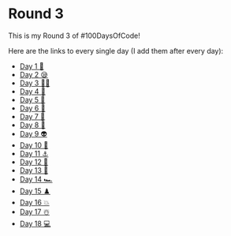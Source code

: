 # Round 3

This is my Round 3 of #100DaysOfCode!

Here are the links to every single day (I add them after every day):

- [Day 1 🚀](./Day%201/)
- [Day 2 😪](./Day%202/)
- [Day 3 👨‍💻](./Day%203/)
- [Day 4 🏅](./Day%204/)
- [Day 5 🌃](./Day%205/)
- [Day 6 🥋](./Day%206/)
- [Day 7 🥷](./Day%207/)
- [Day 8 🦖](./Day%208/)
- [Day 9 👽](./Day%209/)
- [Day 10 🍳](./Day%2010/)
- [Day 11 ⚓](./Day%2011/)
- [Day 12 🦓](./Day%2012/)
- [Day 13 🚒](./Day%2013/)
- [Day 14 🏎️](./Day%2014/)
- [Day 15 ♟️](./Day%2015/)
- [Day 16 💥](./Day%2016/)
- [Day 17 ☃️](./Day%2017/)
- [Day 18 💻](./Day%2018/)
